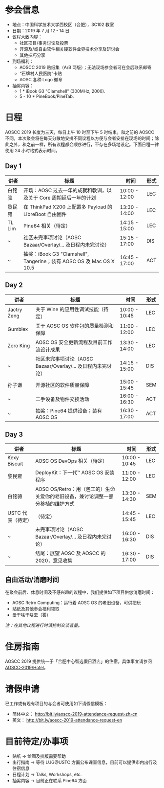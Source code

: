 <!-- TITLE: AOSCC 2019 -->
<!-- SUBTITLE: A quick summary of AOSCC 2019 -->

# 参会信息

- 地点：中国科学技术大学西校区（合肥），3C102 教室
- 日期：2019 年 7 月 12 - 14 日
- 议程大致内容：
	- 社区项目/事务讨论及投票
	- 开源及/或自由软件相关硬软件业界技术分享及研讨会
	- 其他技巧分享
- 到场福利：
	- AOSCC 2019 贴纸集（A/B 两版）；无法现场参会者可在会后联系邮寄
	- “石牌村人民医院”卡贴
	- AOSC 各种 Logo 徽章
- 抽奖内容：
	- 1 * iBook G3 "Clamshell" (300MHz, 2000).
	- 5 - 10 * PineBook/PineTab.

# 日程
AOSCC 2019 长度为三天，每日上午 10 时至下午 5 时结束。和之前的 AOSCC 不同，本次聚会将在每天分散地安排不同议程以方便与会者安排在现场的时间；除此之外，和之前一样，所有议程都会顺序进行，不存在多场地设定。下面日程一律使用 24 小时格式表示时间。

## Day 1

| 讲者 | 标题 | 时间 | 形式 |
|--------|--------|-------|----------|
| 白铭骢 | 开场：AOSC 过去一年的成就和教训，以及关于 Core 周期延后一年的计划 | 10:00 - 12:00 | LEC |
| 黎民雍 | 在 ThinkPad X200 上配置多 Payload 的 LibreBoot 自由固件 | 13:30 - 14:00 | LEC |
| TL Lim | Pine64 相关（待定）| 14:15 - 15:00 | LEC |
| ~ | 社区未完事项讨论（AOSC Bazaar/Overlay/... 及日程内未完讨论）| 15:15 - 17:00 | DIS |
| ~ | 抽奖：iBook G3 "Clamshell", Tangerine；装有 AOSC OS 及 Mac OS X 10.5 | 16:45 - 17:00 | ACT |

## Day 2
| 讲者 | 标题 | 时间 | 形式 |
|--------|--------|-------|----------|
| Jactry Zeng | 关于 Wine 的应用性调试技能（待定）| 10:00 - 10:45 | LEC |
| Gumblex | 关于 AOSC OS 软件包的质量检测和保障 | 11:00 - 12:00 | LEC |
| Zero King | AOSC OS 安全更新流程及目前工作流设计成果 | 13:30 - 14:00 | LEC |
| ~ | 社区未完事项讨论（AOSC Bazaar/Overlay/... 及日程内未完讨论）| 14:15 - 15:00 | DIS |
| 孙子谦 | 开源社区的软件质量保障 | 15:00 - 15:45 | SEM |
| ~ | 二手设备及物件交换活动 | 16:00 - 16:30 | ACT |
| ~ | 抽奖：Pine64 提供设备；装有 AOSC OS | 16:30 - 17:00 | ACT |

## Day 3

| 讲者 | 标题 | 时间 | 形式 |
|--------|--------|-------|----------|
| Kexy Biscuit | AOSC OS DevOps 相关（待定）| 10:00 - 10:45 | LEC |
| 黎民雍 | DeployKit：下一代™ AOSC OS  安装程序 | 11:00 - 12:00 | LEC |
| 白铭骢 | AOSC OS/Retro：用（包工的）生命关爱你的老旧设备，兼讨论调整一部分移植的维护方式 | 13:30 - 14:30 | SEM |
| USTC 代表（待定）|（待定）| 14:45 - 15:45 | LEC |
| ~ | 未完事项讨论（AOSC Bazaar/Overlay/... 及日程内未完讨论）| 16:00 - 16:30 | DIS |
| ~ | 结尾：展望 AOSC 及 AOSCC 的 2020，意见收集 | 16:30 - 17:00 | DIS |

## 自由活动/消磨时间

在聚会前后、休息时间及不感兴趣的议程中，我们提供如下项目供您消磨时间：

- AOSC Retro Computing：运行着 AOSC OS 的老旧设备，可供把玩
- 贴纸及其他参会福利领取
- 爱干啥干啥去（雾）

*注：在其他议程进行时请控制交谈音量。*
# 住房指南

AOSCC 2019 提供统一于「合肥中心智选假日酒店」的住宿。具体事宜请参阅 [AOSCC-2019/Hotel](/AOSCC-2019/Hotel)。

# 请假申请

已工作或有现有项目的与会者可使用如下请假信模板：

- 简体中文： http://bit.ly/aoscc-2019-attendance-request-zh-cn
- 英文： http://bit.ly/aoscc-2019-attendance-request-en

# 目前待定/办事项

- 贴纸 → 绘图及排版需要帮助
- 出行指南 → 等待 LUG@USTC 方面公布课室信息，目前可以提供市内出行及住宿信息
- 日程计划 → Talks, Workshops, etc.
- 抽奖内容 → 目前正在联系 Pine64 方面